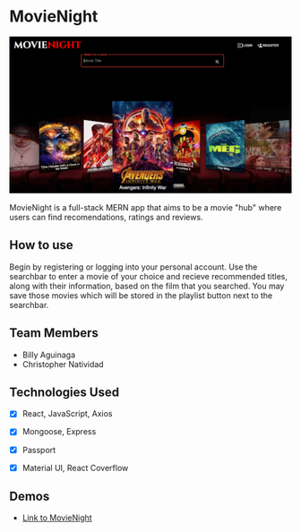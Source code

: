 # MovieNight
![MovieNight](./client/public/images/demo_screenshot.png)

MovieNight is a full-stack MERN app that aims to be a movie "hub" where users can find recomendations, ratings and reviews. 

## How to use

Begin by registering or logging into your personal account. Use the searchbar to enter a movie of your choice and recieve recommended titles, along with their information, based on the film that you searched. You may save those movies which will be stored in the playlist button next to the searchbar.

## Team Members

- Billy Aguinaga
- Christopher Natividad

## Technologies Used

- [x] React, JavaScript, Axios

- [x] Mongoose, Express

- [x] Passport

- [x] Material UI, React Coverflow

## Demos
- [Link to MovieNight](https://nameless-everglades-36914.herokuapp.com/)
